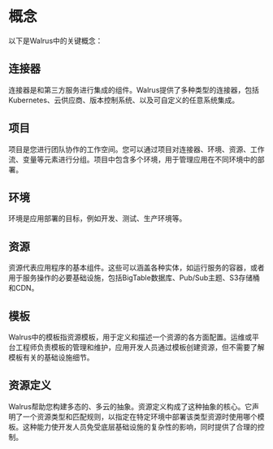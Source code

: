 # 概念

以下是Walrus中的关键概念：

## 连接器

连接器是和第三方服务进行集成的组件。Walrus提供了多种类型的连接器，包括Kubernetes、云供应商、版本控制系统、以及可自定义的任意系统集成。

## 项目

项目是您进行团队协作的工作空间。您可以通过项目对连接器、环境、资源、工作流、变量等元素进行分组。项目中包含多个环境，用于管理应用在不同环境中的部署。

## 环境

环境是应用部署的目标，例如开发、测试、生产环境等。

## 资源

资源代表应用程序的基本组件。这些可以涵盖各种实体，如运行服务的容器，或者用于服务操作的必要基础设施，包括BigTable数据库、Pub/Sub主题、S3存储桶和CDN。

## 模板

Walrus中的模板指资源模板，用于定义和描述一个资源的各方面配置。运维或平台工程师负责模板的管理和维护，应用开发人员通过模板创建资源，但不需要了解模板有关的基础设施细节。

## 资源定义

Walrus帮助您构建多态的、多云的抽象。资源定义构成了这种抽象的核心。它声明了一个资源类型和匹配规则，以指定在特定环境中部署该类型资源时使用哪个模板。这种能力使开发人员免受底层基础设施的复杂性的影响，同时提供了合理的控制。
